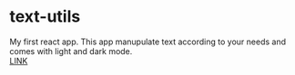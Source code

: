 # text-utils
My first react app.
This app manupulate text according to your needs and comes with light and dark mode.  
[LINK](https://void-ark.github.io/text-utils/)
